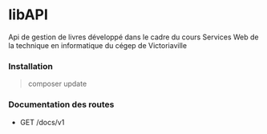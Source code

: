 # libAPI
Api de gestion de livres développé dans le cadre du cours Services Web de la technique en informatique du cégep de Victoriaville

### Installation
> composer update

### Documentation des routes
- GET /docs/v1

